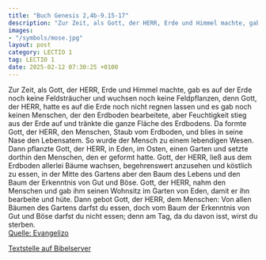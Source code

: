```yaml
---
title: "Buch Genesis 2,4b-9.15-17"
description: "Zur Zeit, als Gott, der HERR, Erde und Himmel machte, gab es auf der Erde noch keine Feldsträucher und wuchsen noch keine Feldpflanzen, denn Gott, der HERR, hatte es auf die Erde noch nicht regnen lassen und es gab noch keinen Menschen, der den Erdboden bearbeitete, aber Feuchtig...."
images:
- "/symbols/mose.jpg"
layout: post
category: LECTIO 1
tag: LECTIO 1
date: 2025-02-12 07:30:25 +0100
---
```

Zur Zeit, als Gott, der HERR, Erde und Himmel machte,
gab es auf der Erde noch keine Feldsträucher und wuchsen noch keine Feldpflanzen, denn Gott, der HERR, hatte es auf die Erde noch nicht regnen lassen und es gab noch keinen Menschen, der den Erdboden bearbeitete,
aber Feuchtigkeit stieg aus der Erde auf und tränkte die ganze Fläche des Erdbodens.<!--more-->
Da formte Gott, der HERR, den Menschen, Staub vom Erdboden, und blies in seine Nase den Lebensatem. So wurde der Mensch zu einem lebendigen Wesen.
Dann pflanzte Gott, der HERR, in Eden, im Osten, einen Garten und setzte dorthin den Menschen, den er geformt hatte.
Gott, der HERR, ließ aus dem Erdboden allerlei Bäume wachsen, begehrenswert anzusehen und köstlich zu essen, in der Mitte des Gartens aber den Baum des Lebens und den Baum der Erkenntnis von Gut und Böse.
Gott, der HERR, nahm den Menschen und gab ihm seinen Wohnsitz im Garten von Eden, damit er ihn bearbeite und hüte.
Dann gebot Gott, der HERR, dem Menschen: Von allen Bäumen des Gartens darfst du essen,
doch vom Baum der Erkenntnis von Gut und Böse darfst du nicht essen; denn am Tag, da du davon isst, wirst du sterben.<br>
[Quelle: Evangelizo](https://evangeliumtagfuertag.org/DE/gospel)

[Textstelle auf Bibelserver](https://www.bibleserver.com/EU/1.Mose2,4b-9.15-17)
